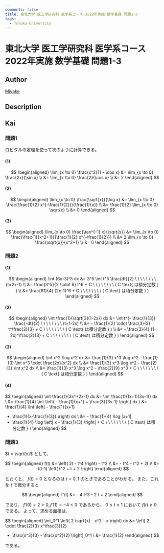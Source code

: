 ```yaml
---
comments: false
title: 東北大学 医工学研究科 医学系コース 2022年実施 数学基礎 問題1-3
tags:
  - Tohoku-University
---
```

# 東北大学 医工学研究科 医学系コース 2022年実施 数学基礎 問題1-3

## **Author**
[Miyake](https://miyake.github.io/exams/index.html)

## **Description**

## **Kai**
### 問題1
ロピタルの定理を使って次のように計算できる。

#### (1)

$$
\begin{aligned}
\lim_{x \to 0} \frac{x^2}{1 - \cos x}
&= \lim_{x \to 0} \frac{2x}{\sin x}
\\
&= \lim_{x \to 0} \frac{2}{\cos x}
\\
&= 2
\end{aligned}
$$

#### (2)

$$
\begin{aligned}
\lim_{x \to 0} \frac{\sqrt{x}}{\log x}
&= \lim_{x \to 0} \frac{\frac{1}{2} x^{-\frac{1}{2}}}{\frac{1}{x}}
\\
&= \frac{1}{2} \lim_{x \to 0} \sqrt{x}
\\
&= 0
\end{aligned}
$$

#### (3)

$$
\begin{aligned}
\lim_{x \to 0} \frac{\tan^{-1} x}{\sqrt{x}}
&= \lim_{x \to 0} \frac{\frac{1}{x^2+1}}{\frac{1}{2} x^{-\frac{1}{2}}}
\\
&= 2 \lim_{x \to 0} \frac{\sqrt{x}}{x^2+1}
\\
&= 0
\end{aligned}
$$

### 問題2
#### (1)

$$
\begin{aligned}
\int (6x-3)^5 dx
&= 3^5 \int t^5 \frac{dt}{2}
\ \ \ \ \ \ \ \ (t=2x-1)
\\
&= \frac{3^5}{2 \cdot 6} t^6 + C
\ \ \ \ \ \ \ \ ( C \text{ は積分定数 } )
\\
&= \frac{81}{4} (2x-1)^6 + C
\ \ \ \ \ \ \ \ ( C \text{ は積分定数 } )
\end{aligned}
$$

#### (2)

$$
\begin{aligned}
\int \frac{1}{\sqrt[3]{1-2x}} dx
&= \int t^{- \frac{1}{3}} \frac{-dt}{2}
\ \ \ \ \ \ \ \ (t=1-2x)
\\
&= - \frac{1}{2} \cdot \frac{3}{2} t^\frac{2}{3} + C
\ \ \ \ \ \ \ \ ( C \text{ は積分定数 } )
\\
&= - \frac{3}{4} (1-2x)^\frac{2}{3} + C
\ \ \ \ \ \ \ \ ( C \text{ は積分定数 } )
\end{aligned}
$$

#### (3)

$$
\begin{aligned}
\int x^2 \log x^2 dx
&= \frac{1}{3} x^3 \log x^2 - \frac{1}{3} \int x^3 \cdot \frac{2x}{x^2} dx
\\
&= \frac{1}{3} x^3 \log x^2 - \frac{2}{3} \int x^2 dx
\\
&= \frac{1}{3} x^3 \log x^2 - \frac{2}{9} x^3 + C
\ \ \ \ \ \ \ \ ( C \text{ は積分定数 } )
\end{aligned}
$$

#### (4)

$$
\begin{aligned}
\int \frac{1}{3x^+2x-1} dx
&= \int \frac{1}{(x+1)(3x-1)} dx
\\
&= \frac{1}{4} \int \left( - \frac{1}{x+1} + \frac{3}{3x-1} \right) dx
\\
&= \frac{1}{4} \int \left( - \frac{1}{x+1}
+ \frac{1}{x-\frac{1}{3}} \right) dx
\\
&= - \frac{1}{4} \log |x+1|
+ \frac{1}{4} \log \left| x - \frac{1}{3} \right| + C
\ \ \ \ \ \ \ \ ( C \text{ は積分定数 } )
\end{aligned}
$$

### 問題3
$t = \sqrt{x}$ として、

$$
\begin{aligned}
f(t)
&= \left( 2t - t^4 \right) - t^2
\\
&= - t^4 - t^2 + 2t
\\
&= -t(t-1) \left( t^2 + t + 2 \right)
\end{aligned}
$$

とおくと、 $f(t)=0$ となるのは $t=0,1$ のときであることがわかる。
また、これを $t$ で微分すると

$$
\begin{aligned}
f'(t)
&= - 4 t^3 - 2 t + 2
\end{aligned}
$$

であり、 $f'(0)=2 \gt 0, f'(1)=-4 \lt 0$ であるから、
$0 \leq t \leq 1$ において $f(t) \geq 0$ である。
よって、求める面積は、

$$
\begin{aligned}
\int_0^1 \left( 2 \sqrt{x} - x^2 - x \right) dx
&= \left[ 2 \cdot \frac{2}{3} x^\frac{3}{2}
- \frac{x^3}{3} - \frac{x^2}{2} \right]_0^1
\\
&= \frac{1}{2}
\end{aligned}
$$

である。